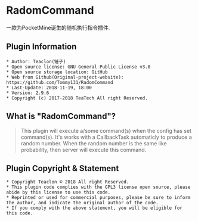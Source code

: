 # RadomCommand
一款为PocketMine诞生的随机执行指令插件.


## Plugin Information
	* Author: Teaclon(锤子)
	* Open source license: GNU General Public License v3.0
	* Open source storage location: GitHub
	* Web from Github(Original-project-website): https://github.com/Tommy131/RadomCommand
	* Last-Update: 2018-11-19, 18:00
	* Version: 2.9.6
    * Copyright (c) 2017-2018 TeaTech All right Reserved.


## What is "RadomCommand"?
> This plugin will execute a/some command(s) when the config has set command(s). It's works with a CallbackTask automaticly to produce a random number. When the random number is the same like probability, then server will execute this command.


## Plugin Copyright & Statement
	* Copyright Teaclon © 2018 All right Reserved.
	* This plugin code complies with the GPL3 license open source, please abide by this license to use this code.
	* Reprinted or used for commercial purposes, please be sure to inform the author, and indicate the original author of the code.
	* If you comply with the above statement, you will be eligible for this code.
